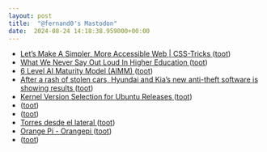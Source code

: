 ```yaml
---
layout: post
title:  "@fernand0's Mastodon"
date:  2024-08-24 14:18:38.959000+00:00
---
```

*  [Let’s Make A Simpler, More Accessible Web \| CSS-Tricks ](https://css-tricks.com/christian-heilmann-lets-make-a-simpler-more-accessible-web) ([toot](https://mastodon.social/@fernand0/113017429620002789))
*  [What We Never Say Out Loud In Higher Education ](https://www.forbes.com/sites/nicholasladany/2024/08/05/what-we-never-say-out-loud-in-higher-education) ([toot](https://mastodon.social/@fernand0/113017214955267698))
*  [6 Level AI Maturity Model (AIMM) ](http://donaldclarkplanb.blogspot.com/2024/08/6-level-ai-maturity-model-aimm.htm) ([toot](https://mastodon.social/@fernand0/113016897094276265))
*  [After a rash of stolen cars, Hyundai and Kia’s new anti-theft software is showing results ](https://edition.cnn.com/2024/08/07/business/thieves-hyundai-kia-new-security-software/index.htm) ([toot](https://mastodon.social/@fernand0/113016716806329607))
*  [Kernel Version Selection for Ubuntu Releases ](https://discourse.ubuntu.com/t/kernel-version-selection-for-ubuntu-releases/47007?u=d0o) ([toot](https://mastodon.social/@fernand0/113016575565394309))
*  [ ](https://nixnet.social/users/sl1200) ([toot](https://mastodon.social/@fernand0/113016558243285973))
*  [ ](https://fe.disroot.org/users/linuxzx80) ([toot](https://mastodon.social/@fernand0/113016553241685883))
*  [Torres desde el lateral ](https://www.flickr.com/photos/fernand0/53933193225) ([toot](https://mastodon.social/@fernand0/113016455092759742))
*  [Orange Pi - Orangepi ](http://www.orangepi.org/html/hardWare/computerAndMicrocontrollers/details/Orange-Pi-5-Max.htm) ([toot](https://mastodon.social/@fernand0/113016196230414301))
*  [ ](https://mastodon.social/@pjorge) ([toot](https://mastodon.social/@fernand0/113015987906248689))
